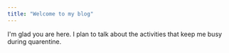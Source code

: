 ```yaml
---
title: "Welcome to my blog"
---
```


I'm glad you are here. I plan to talk about the activities that keep me busy during quarentine. 
